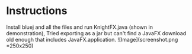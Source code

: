 # Instructions
Install bluej and all the files and run KnightFX.java (shown in demonstration), Tried exporting as a jar but can't find a JavaFX download old enough that includes JavaFX.application. 
![Image](screenshot.png =250x250)
